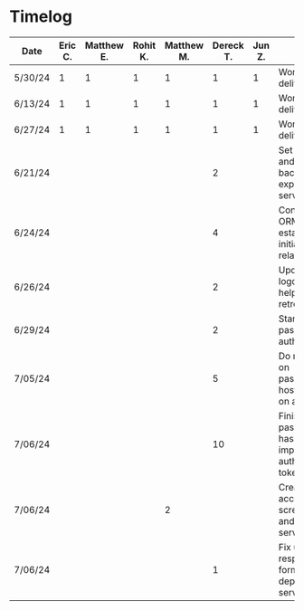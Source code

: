 # Timelog

| Date    | Eric C. | Matthew E. | Rohit K. | Matthew M. | Dereck T. | Jun Z. | Task                                                        |
| ------- | ------- | ---------- | -------- | ---------- | --------- | ------ | ----------------------------------------------------------- |
| 5/30/24 | 1       | 1          | 1        | 1          | 1         | 1      | Work on deliverable 1                                       |
| 6/13/24 | 1       | 1          | 1        | 1          | 1         | 1      | Work on deliverable 2                                       |
| 6/27/24 | 1       | 1          | 1        | 1          | 1         | 1      | Work on deliverable 3                                       |
| 6/21/24 |         |            |          |            | 2         |        | Set up android and backend express server                   |
| 6/24/24 |         |            |          |            | 4         |        | Configure ORM and establish initial table relations         |
| 6/26/24 |         |            |          |            | 2         |        | Update app logo, fix bugs, help with retrofit setup         |
| 6/29/24 |         |            |          |            | 2         |        | Start work on password authentication                       |
| 7/05/24 |         |            |          |            | 5         |        | Do more work on passwords, host backend on a server         |
| 7/06/24 |         |            |          |            | 10        |        | Finish password hashing and implement authentication tokens |
| 7/06/24 |         |            |          | 2          |           |        | Create account screen + login and account service           |
| 7/06/24 |         |            |          |            | 1         |        | Fix up response formatting, deploy to server                |
